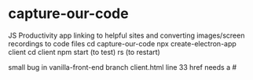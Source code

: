# capture-our-code
JS Productivity app linking to helpful sites and converting images/screen recordings to code files
cd capture-our-code
npx create-electron-app client
cd client
npm start (to test)
rs (to restart)

small bug in vanilla-front-end branch client.html line 33 href needs a #